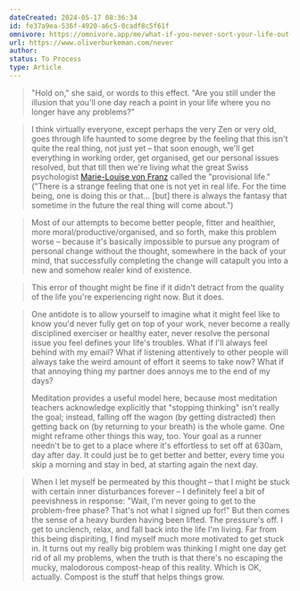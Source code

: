```yaml
---
dateCreated: 2024-05-17 08:36:34
id: fe37a9ea-536f-4920-a6c5-0cadf8c5f61f
omnivore: https://omnivore.app/me/what-if-you-never-sort-your-life-out-oliver-burkeman-18f868dd88e
url: https://www.oliverburkeman.com/never
author:
status: To Process
type: Article
---
```



> "Hold on," she said, or words to this effect. "Are you still under the illusion that you'll one day reach a point in your life where you no longer have any problems?" 


> I think virtually everyone, except perhaps the very Zen or very old, goes through life haunted to some degree by the feeling that this isn't quite the real thing, not just yet – that soon enough, we'll get everything in working order, get organised, get our personal issues resolved, but that till then we're living what the great Swiss psychologist [Marie-Louise von Franz](https://www.oliverburkeman.com/so/c5NVPzItv/c?w=7nO8zOdeUE9-Zzcp60kXq9bZwJGP%5F-WLzot4C3nGRRc.eyJ1IjoiaHR0cHM6Ly93d3cubWFyaWUtbG91aXNldm9uZnJhbnouY29tL2VuL2hvbWUiLCJyIjoiYTA4ZGE4YWQtOWQxOS00ZTJhLTY5N2EtMTg4MzBlY2EzYmQ4IiwibSI6ImxwIn0) called the "provisional life." ("There is a strange feeling that one is not yet in real life. For the time being, one is doing this or that… \[but\] there is always the fantasy that sometime in the future the real thing will come about.") 


> Most of our attempts to become better people, fitter and healthier, more moral/productive/organised, and so forth, make this problem worse – because it's basically impossible to pursue any program of personal change without the thought, somewhere in the back of your mind, that successfully completing the change will catapult you into a new and somehow realer kind of existence. 


> This error of thought might be fine if it didn't detract from the quality of the life you're experiencing right now. But it does. 


> One antidote is to allow yourself to imagine what it might feel like to know you'd never fully get on top of your work, never become a really disciplined exerciser or healthy eater, never resolve the personal issue you feel defines your life's troubles. What if I'll always feel behind with my email? What if listening attentively to other people will always take the weird amount of effort it seems to take now? What if that annoying thing my partner does annoys me to the end of my days?
> 
> Meditation provides a useful model here, because most meditation teachers acknowledge explicitly that "stopping thinking" isn't really the goal; instead, falling off the wagon (by getting distracted) then getting back on (by returning to your breath) is the whole game. One might reframe other things this way, too. Your goal as a runner needn't be to get to a place where it's effortless to set off at 630am, day after day. It could just be to get better and better, every time you skip a morning and stay in bed, at starting again the next day. 


> When I let myself be permeated by this thought – that I might be stuck with certain inner disturbances forever – I definitely feel a bit of peevishness in response: "Wait, I'm never going to get to the problem-free phase? That's not what I signed up for!" But then comes the sense of a heavy burden having been lifted. The pressure's off. I get to unclench, relax, and fall back into the life I'm living. Far from this being dispiriting, I find myself much more motivated to get stuck in. It turns out my really big problem was thinking I might one day get rid of all my problems, when the truth is that there's no escaping the mucky, malodorous compost-heap of this reality. Which is OK, actually. Compost is the stuff that helps things grow. 



